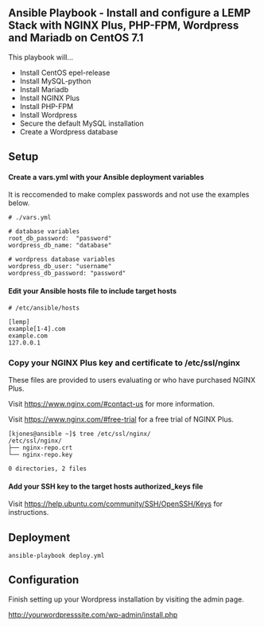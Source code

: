 ## Ansible Playbook - Install and configure a LEMP Stack with NGINX Plus, PHP-FPM, Wordpress and Mariadb on CentOS 7.1

This playbook will...
- Install CentOS epel-release
- Install MySQL-python
- Install Mariadb
- Install NGINX Plus
- Install PHP-FPM
- Install Wordpress
- Secure the default MySQL installation
- Create a Wordpress database

## Setup

#### Create a vars.yml with your Ansible deployment variables

It is reccomended to make complex passwords and not use the examples below.

```
# ./vars.yml 

# database variables
root_db_password:  "password"
wordpress_db_name: "database"

# wordpress database variables
wordpress_db_user: "username"
wordpress_db_password: "password"
```

#### Edit your Ansible hosts file to include target hosts

```
# /etc/ansible/hosts

[lemp]
example[1-4].com
example.com
127.0.0.1

```

### Copy your NGINX Plus key and certificate to /etc/ssl/nginx

These files are provided to users evaluating or who have purchased NGINX Plus.

Visit https://www.nginx.com/#contact-us for more information.

Visit https://www.nginx.com/#free-trial for a free trial of NGINX Plus.

```
[kjones@ansible ~]$ tree /etc/ssl/nginx/
/etc/ssl/nginx/
├── nginx-repo.crt
└── nginx-repo.key

0 directories, 2 files
```

#### Add your SSH key to the target hosts authorized_keys file

Visit https://help.ubuntu.com/community/SSH/OpenSSH/Keys for instructions.

## Deployment

```
ansible-playbook deploy.yml
```

## Configuration

Finish setting up your Wordpress installation by visiting the admin page.

http://yourwordpresssite.com/wp-admin/install.php


